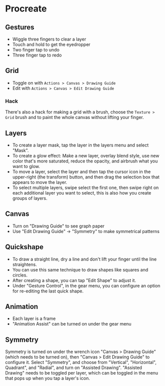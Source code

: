 # Procreate

## Gestures

- Wiggle three fingers to clear a layer
- Touch and hold to get the eyedropper
- Two finger tap to undo
- Three finger tap to redo

## Grid

- Toggle on with `Actions > Canvas > Drawing Guide`
- Edit with `Actions > Canvas > Edit Drawing Guide`

### Hack

There's also a hack for making a grid with a brush, choose the `Texture > Grid` brush and to paint the whole canvas without lifting your finger.

## Layers

- To create a layer mask, tap the layer in the layers menu and select "Mask".
- To create a glow effect: Make a new layer, overlay blend style, use new color that's more saturated, reduce the opacity, and airbrush what you want to glow.
- To move a layer, select the layer and then tap the cursor icon in the upper-right (the transform) button, and then drag the selection box that appears to move the layer.
- To select multiple layers, swipe select the first one, then swipe right on each additional layer you want to select, this is also how you create groups of layers.

## Canvas

- Turn on "Drawing Guide" to see graph paper
- Use "Edit Drawing Guide" -> "Symmetry" to make symmetrical patterns

## Quickshape

- To draw a straight line, dry a line and don't lift your finger until the line straightens.
- You can use this same technique to draw shapes like squares and circles.
- After creating a shape, you can tap "Edit Shape" to adjust it.
- Under "Gesture Control", in the gear menu, you can configure an option for re-editing the last quick shape.

## Animation

- Each layer is a frame
- "Animation Assist" can be turned on under the gear menu

## Symmetry

Symmetry is turned on under the wrench icon "Canvas > Drawing Guide" (which needs to be turned on), then "Canvas > Edit Drawing Guide" to configure it. Select "Symmetry", and choose from "Vertical", "Horizontal", Quadrant", and "Radial", and turn on "Assisted Drawing". "Assisted Drawing" needs to be toggled per layer, which can be toggled in the menu that pops up when you tap a layer's icon.
